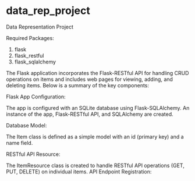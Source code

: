 # data_rep_project
Data Representation Project

Required Packages:

1. flask
2. flask_restful
3. flask_sqlalchemy

The Flask application incorporates the Flask-RESTful API for handling CRUD operations on items and includes web pages for viewing, adding, and deleting items. Below is a summary of the key components:

Flask App Configuration:

The app is configured with an SQLite database using Flask-SQLAlchemy.
An instance of the app, Flask-RESTful API, and SQLAlchemy are created.

Database Model:

The Item class is defined as a simple model with an id (primary key) and a name field.

RESTful API Resource:

The ItemResource class is created to handle RESTful API operations (GET, PUT, DELETE) on individual items.
API Endpoint Registration:


